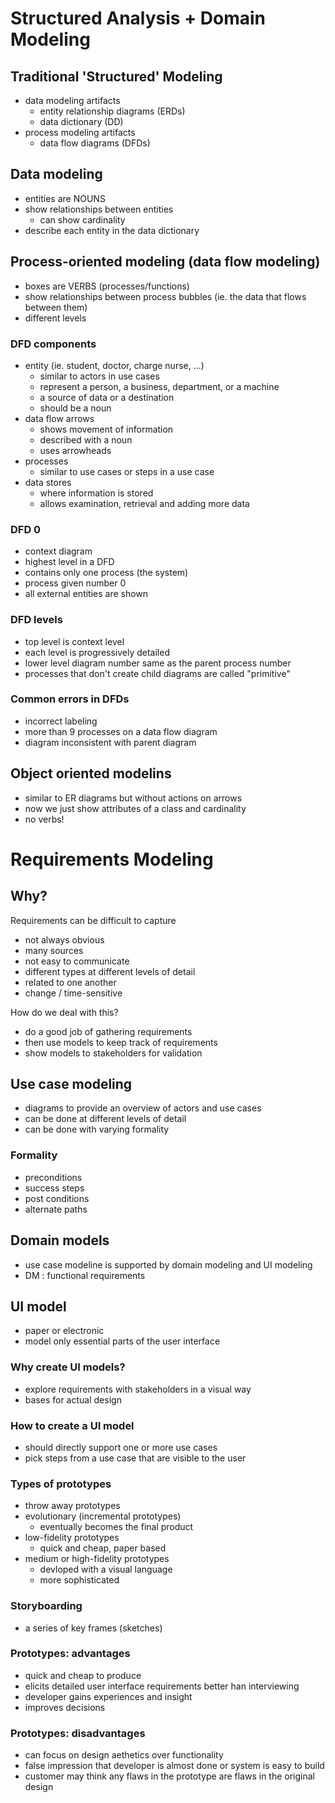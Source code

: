 # Structured Analysis + Domain Modeling

## Traditional 'Structured' Modeling
  - data modeling artifacts
    - entity relationship diagrams (ERDs)
    - data dictionary (DD)
  - process modeling artifacts
    - data flow diagrams (DFDs)

## Data modeling
  - entities are NOUNS
  - show relationships between entities
    - can show cardinality
  - describe each entity in the data dictionary

## Process-oriented modeling (data flow modeling)
  - boxes are VERBS (processes/functions)
  - show relationships between process bubbles (ie. the data that flows between them)
  - different levels

### DFD components
  - entity (ie. student, doctor, charge nurse, ...)
    - similar to actors in use cases
    - represent a person, a business, department, or a machine
    - a source of data or a destination
    - should be a noun
  - data flow arrows
    - shows movement of information
    - described with a noun
    - uses arrowheads
  - processes
    - similar to use cases or steps in a use case
  - data stores
    - where information is stored
    - allows examination, retrieval and adding more data
  

### DFD 0
  - context diagram
  - highest level in a DFD
  - contains only one process (the system)
  - process given number 0
  - all external entities are shown

### DFD levels
  - top level is context level
  - each level is progressively detailed
  - lower level diagram number same as the parent process number
  - processes that don't create child diagrams are called "primitive"

### Common errors in DFDs
  - incorrect labeling
  - more than 9 processes on a data flow diagram
  - diagram inconsistent with parent diagram

## Object oriented modelins
  - similar to ER diagrams but without actions on arrows
  - now we just show attributes of a class and cardinality
  - no verbs!


# Requirements Modeling
## Why?
Requirements can be difficult to capture
  - not always obvious
  - many sources
  - not easy to communicate
  - different types at different levels of detail
  - related to one another
  - change / time-sensitive

How do we deal with this?
  - do a good job of gathering requirements
  - then use models to keep track of requirements
  - show models to stakeholders for validation

## Use case modeling
  - diagrams to provide an overview of actors and use cases
  - can be done at different levels of detail
  - can be done with varying formality

### Formality
  - preconditions
  - success steps
  - post conditions
  - alternate paths

## Domain models
  - use case modeline is supported by domain modeling and UI modeling
  - DM : functional requirements
  

## UI model 
  - paper or electronic
  - model only essential parts of the user interface

### Why create UI models?
  - explore requirements with stakeholders in a visual way
  - bases for actual design


### How to create a UI model
  - should directly support one or more use cases
  - pick steps from a use case that are visible to the user
  

### Types of prototypes
  - throw away prototypes
  - evolutionary (incremental prototypes)
    - eventually becomes the final product
  - low-fidelity prototypes 
    - quick and cheap, paper based
  - medium or high-fidelity prototypes
    - devloped with a visual language
    - more sophisticated

### Storyboarding
  - a series of key frames (sketches)

### Prototypes: advantages
  - quick and cheap to produce
  - elicits detailed user interface requirements better han interviewing
  - developer gains experiences and insight
  - improves decisions

### Prototypes: disadvantages
  - can focus on design aethetics over functionality
  - false impression that developer is almost done or system is easy to build
  - customer may think any flaws in the prototype are flaws in the original design
